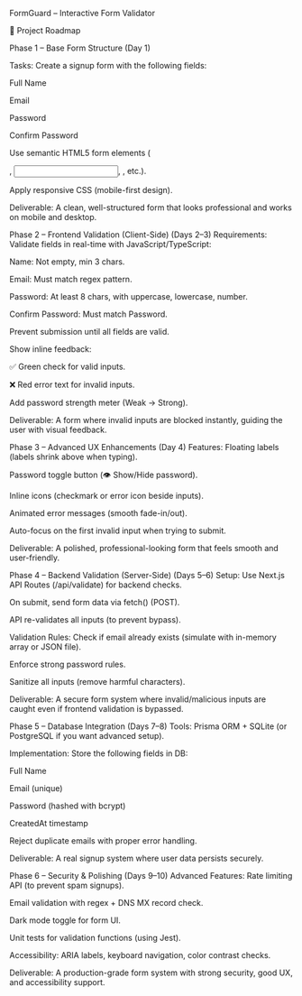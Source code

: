 FormGuard – Interactive Form Validator 

📘 Project Roadmap

Phase 1 – Base Form Structure (Day 1)

Tasks:
Create a signup form with the following fields:

Full Name

Email

Password

Confirm Password

Use semantic HTML5 form elements (<form>, <input>, <label>, etc.).

Apply responsive CSS (mobile-first design).

Deliverable:
 A clean, well-structured form that looks professional and works on mobile and desktop.

Phase 2 – Frontend Validation (Client-Side) (Days 2–3)
Requirements:
Validate fields in real-time with JavaScript/TypeScript:

Name: Not empty, min 3 chars.

Email: Must match regex pattern.

Password: At least 8 chars, with uppercase, lowercase, number.

Confirm Password: Must match Password.

Prevent submission until all fields are valid.

Show inline feedback:

✅ Green check for valid inputs.

❌ Red error text for invalid inputs.

Add password strength meter (Weak → Strong).

Deliverable:
 A form where invalid inputs are blocked instantly, guiding the user with visual feedback.

Phase 3 – Advanced UX Enhancements (Day 4)
Features:
Floating labels (labels shrink above when typing).

Password toggle button (👁️ Show/Hide password).

Inline icons (checkmark or error icon beside inputs).

Animated error messages (smooth fade-in/out).

Auto-focus on the first invalid input when trying to submit.

Deliverable:
 A polished, professional-looking form that feels smooth and user-friendly.

Phase 4 – Backend Validation (Server-Side) (Days 5–6)
Setup:
Use Next.js API Routes (/api/validate) for backend checks.

On submit, send form data via fetch() (POST).

API re-validates all inputs (to prevent bypass).

Validation Rules:
Check if email already exists (simulate with in-memory array or JSON file).

Enforce strong password rules.

Sanitize all inputs (remove harmful characters).

Deliverable:
 A secure form system where invalid/malicious inputs are caught even if frontend validation is bypassed.

Phase 5 – Database Integration (Days 7–8)
Tools:
Prisma ORM + SQLite (or PostgreSQL if you want advanced setup).

Implementation:
Store the following fields in DB:

Full Name

Email (unique)

Password (hashed with bcrypt)

CreatedAt timestamp

Reject duplicate emails with proper error handling.

Deliverable:
 A real signup system where user data persists securely.

Phase 6 – Security & Polishing (Days 9–10)
Advanced Features:
Rate limiting API (to prevent spam signups).

Email validation with regex + DNS MX record check.

Dark mode toggle for form UI.

Unit tests for validation functions (using Jest).

Accessibility: ARIA labels, keyboard navigation, color contrast checks.

Deliverable:
 A production-grade form system with strong security, good UX, and accessibility support.
